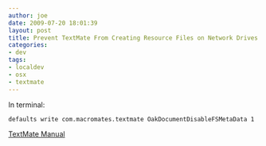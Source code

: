 ```yaml
---
author: joe
date: 2009-07-20 18:01:39
layout: post
title: Prevent TextMate From Creating Resource Files on Network Drives
categories:
- dev
tags:
- localdev
- osx
- textmate
---
```


In terminal:

```bash
defaults write com.macromates.textmate OakDocumentDisableFSMetaData 1
```

[TextMate Manual](http://manual.macromates.com/en/expert_preferences.html)
